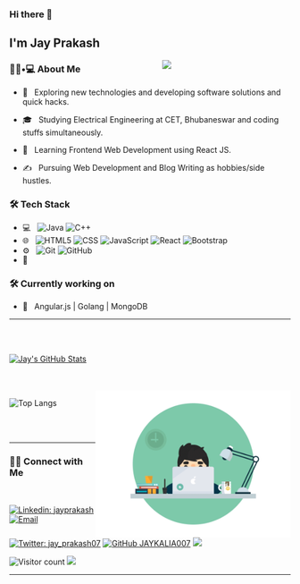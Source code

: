 ### Hi there 👋<h2> I'm Jay Prakash</h2>

<img align='right' src="https://media.giphy.com/media/M9gbBd9nbDrOTu1Mqx/giphy.gif" width="230">

<h3> 👨🏻•💻 About Me </h3>



- 🤔 &nbsp; Exploring new technologies and developing software solutions and quick hacks.

- 🎓 &nbsp; Studying Electrical Engineering at CET, Bhubaneswar and coding stuffs simultaneously.

- 🌱 &nbsp; Learning Frontend Web Development using React JS.

- ✍️ &nbsp; Pursuing Web Development and Blog Writing as hobbies/side hustles.



<h3>🛠 Tech Stack</h3>



- 💻 &nbsp;
  ![Java](https://img.shields.io/badge/-Java-333333?style=flat&logo=Java&logoColor=007396)
  ![C++](https://img.shields.io/badge/-C++-333333?style=flat&logo=C%2B%2B&logoColor=00599C)
- 🌐 &nbsp;
  ![HTML5](https://img.shields.io/badge/-HTML5-333333?style=flat&logo=HTML5)
  ![CSS](https://img.shields.io/badge/-CSS-333333?style=flat&logo=CSS3&logoColor=1572B6)
  ![JavaScript](https://img.shields.io/badge/-JavaScript-333333?style=flat&logo=javascript)
  ![React](https://img.shields.io/badge/-React-333333?style=flat&logo=react)
  ![Bootstrap](https://img.shields.io/badge/-Bootstrap-333333?style=flat&logo=bootstrap&logoColor=563D7C)
- ⚙️ &nbsp;
  ![Git](https://img.shields.io/badge/-Git-333333?style=flat&logo=git)
  ![GitHub](https://img.shields.io/badge/-GitHub-333333?style=flat&logo=github)
- 🔧 &nbsp;
  
<h3>🛠 Currently working on</h3>

- 🔧 &nbsp; Angular.js | Golang | MongoDB

<hr>



<br/><br/>

[![Jay's GitHub Stats](https://github-readme-stats.vercel.app/api?username=JAYKALIA007&show_icons=true)](https://github.com/JAYKALIA007)

<br/>

<br/>

<img src="https://github.com/nirala69/nirala69/blob/master/70804f7e25b11f29db904f2fa7b4cd9d.gif" width="350" align='right'>

![Top Langs](https://github-readme-stats.vercel.app/api/top-langs/?username=JAYKALIA007&show_icons=true)

<br><br>



<hr>



<h3> 🤝🏻 Connect with Me </h3>

<br>



<p align="center">

[![Linkedin: jayprakash](https://img.shields.io/badge/-jayprakash-blue?style=flat-square&logo=Linkedin&logoColor=white&link=https://www.linkedin.com/in/jay-prakash-07/)](https://www.linkedin.com/in/jay-prakash-07/)
<a href="mailto:jaykalia047@gmail.com"><img alt="Email" src="https://img.shields.io/badge/Email-jaykalia047@gmail.com-blue?style=flat-square&logo=gmail"></a>
[![Twitter: jay_prakash07](https://img.shields.io/twitter/follow/jay_prakash07?style=social)](https://twitter.com/jay_prakash07)
[![GitHub JAYKALIA007](https://img.shields.io/github/followers/JAYKALIA007?label=follow&style=social)](https://github.com/JAYKALIA007)
[![](https://img.shields.io/badge/LeetCode-jay_prakash-brightgreen)](https://leetcode.com/jay_prakash_kalia/)



</p>





![Visitor count](https://visitor-badge.laobi.icu/badge?page_id=JAYKALIA007.visitor-badge)   <img src="https://media.giphy.com/media/dxn6fRlTIShoeBr69N/giphy.gif" width="30">





<hr>


